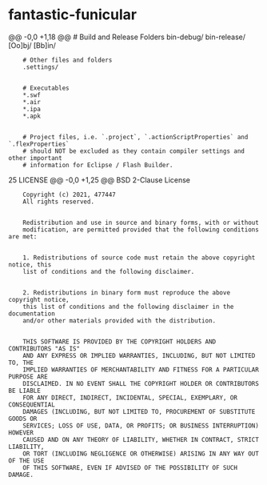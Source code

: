 # fantastic-funicular
@@ -0,0 +1,18 @@
		# Build and Release Folders
		bin-debug/
		bin-release/
		[Oo]bj/
		[Bb]in/
		

		# Other files and folders
		.settings/
		

		# Executables
		*.swf
		*.air
		*.ipa
		*.apk
		

		# Project files, i.e. `.project`, `.actionScriptProperties` and `.flexProperties`
		# should NOT be excluded as they contain compiler settings and other important
		# information for Eclipse / Flash Builder.
 25  LICENSE 
		@@ -0,0 +1,25 @@
		BSD 2-Clause License
		

		Copyright (c) 2021, 477447
		All rights reserved.
		

		Redistribution and use in source and binary forms, with or without
		modification, are permitted provided that the following conditions are met:
		

		1. Redistributions of source code must retain the above copyright notice, this
		list of conditions and the following disclaimer.
		

		2. Redistributions in binary form must reproduce the above copyright notice,
		this list of conditions and the following disclaimer in the documentation
		and/or other materials provided with the distribution.
		

		THIS SOFTWARE IS PROVIDED BY THE COPYRIGHT HOLDERS AND CONTRIBUTORS "AS IS"
		AND ANY EXPRESS OR IMPLIED WARRANTIES, INCLUDING, BUT NOT LIMITED TO, THE
		IMPLIED WARRANTIES OF MERCHANTABILITY AND FITNESS FOR A PARTICULAR PURPOSE ARE
		DISCLAIMED. IN NO EVENT SHALL THE COPYRIGHT HOLDER OR CONTRIBUTORS BE LIABLE
		FOR ANY DIRECT, INDIRECT, INCIDENTAL, SPECIAL, EXEMPLARY, OR CONSEQUENTIAL
		DAMAGES (INCLUDING, BUT NOT LIMITED TO, PROCUREMENT OF SUBSTITUTE GOODS OR
		SERVICES; LOSS OF USE, DATA, OR PROFITS; OR BUSINESS INTERRUPTION) HOWEVER
		CAUSED AND ON ANY THEORY OF LIABILITY, WHETHER IN CONTRACT, STRICT LIABILITY,
		OR TORT (INCLUDING NEGLIGENCE OR OTHERWISE) ARISING IN ANY WAY OUT OF THE USE
		OF THIS SOFTWARE, EVEN IF ADVISED OF THE POSSIBILITY OF SUCH DAMAGE.



